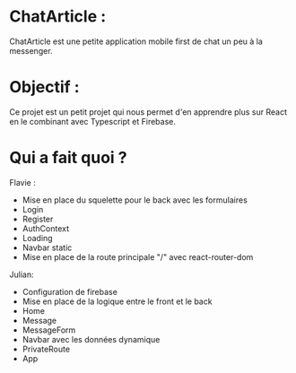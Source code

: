 # ChatArticle :
ChatArticle est une petite application mobile first de chat un peu à la messenger.

# Objectif :
Ce projet est un petit projet qui nous permet d'en apprendre plus sur React
en le combinant avec Typescript et Firebase.

# Qui a fait quoi ? 
Flavie : 
- Mise en place du squelette pour le back avec les formulaires
- Login
- Register
- AuthContext
- Loading
- Navbar static
- Mise en place de la route principale "/" avec react-router-dom

Julian: 
- Configuration de firebase 
- Mise en place de la logique entre le front et le back 
- Home
- Message
- MessageForm
- Navbar avec les données dynamique
- PrivateRoute
- App

